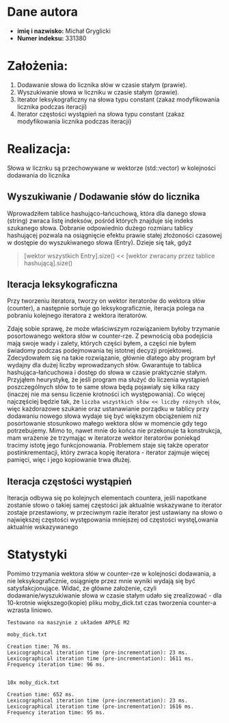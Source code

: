 # Dane autora
- **imię i nazwisko:** Michał Gryglicki
- **Numer indeksu:** 331380

# Założenia:
1) Dodawanie słowa do licznika słów w czasie stałym (prawie).
2) Wyszukiwanie słowa w liczniku w czasie stałym (prawie).
3) Iterator leksykograficzny na słowa typu constant (zakaz modyfikowania licznika podczas iteracji)
4) Iterator częstości wystąpień na słowa typu constant (zakaz modyfikowania licznika podczas iteracji)

# Realizacja:
Słowa w licznku są przechowywane w wektorze (std::vector) w kolejności dodawania do licznika

## Wyszukiwanie / Dodawanie słów do licznika
Wprowadziłem tablice hashująco-łańcuchową, która dla danego słowa (string) zwraca listę indeksów, pośród których znajduje się indeks szukanego słowa. Dobranie odpowiednio dużego rozmiaru tablicy hashującej pozwala na osiągnięcie efektu prawie stałej złożoności czasowej w dostępie do wyszukiwanego słowa (Entry). Dzieje się tak, gdyż
>[wektor wszystkich Entry].size() << [wektor zwracany przez tablice hashującą].size()

## Iteracja leksykograficzna
Przy tworzeniu iteratora, tworzy on wektor iteratorów do wektora słów (counter), a następnie sortuje go leksykograficznie, iteracja polega na pobraniu kolejnego iteratora z wektora iteratorów.

Zdaję sobie sprawę, że może właściwszym rozwiązaniem byłoby trzymanie posortowanego wektora słów w counter-rze. Z pewnością oba podejścia mają swoje wady i zalety, których części byłem, a części nie byłem świadomy podczas podejmowania tej istotnej decyzji projektowej. Zdecydowałem się na takie rozwiązanie, głównie dlatego aby
program był wydajny dla dużej liczby wprowadzanych słów. Gwarantuje to tablica hashująca-łańcuchowa i dostęp do słowa w czasie praktycznie stałym. Przyjąłem heurystykę, że jeśli program ma służyć do liczenia wystąpień poszczególnych słów to te same słowa będą pojawiały się kilka razy (inaczej nie ma sensu liczenie krotności ich występowania). Co więcej najczęściej będzie tak, że `liczba wszystkich słów << liczby różnych słów`, więc każdorazowe szukanie oraz ustanawianie porządku w tablicy przy dodawaniu nowego słowa wydaje się być większym obciążeniem niż posortowanie stosunkowo małego wektora słów w momencie gdy tego potrzebujemy. Mimo to, nawet mnie do końca nie przekonuje ta konstrukcja, mam wrażenie że trzymając w iteratorze wektor iteratorów poniekąd tracimy istotę jego funkcjonowania. Problemem staje się także operator postinkrementacji, który zwraca kopię iteratora - iterator zajmuje więcej pamięci, więc i jego kopiowanie trwa dłużej.

## Iteracja częstości wystąpień
Iteracja odbywa się po kolejnych elementach countera, jeśli napotkane zostanie słowo o takiej samej częstości jak aktualnie wskazywane to iterator zostaje przestawiony, w przeciwnym razie iterator jest ustawiany na słowo o największej częstości występowania mniejszej od częstości wystęĻowania aktualnie wskazywanego

# Statystyki
Pomimo trzymania wektora słów w counter-rze w kolejności dodawania, a nie leksykograficznie, osiągnięte przez mnie wyniki wydają się być satysfakcjonujące. Widać, że główne założenie, czyli dodawanie/wyszukiwanie słowa w czasie stałym udało się zrealizować - dla 10-krotnie większego(kopie) pliku moby_dick.txt czas tworzenia counter-a wzrasta liniowo.
```
Testowano na maszynie z układem APPLE M2

moby_dick.txt

Creation time: 76 ms.
Lexicographical iteration time (pre-incrementation): 23 ms.
Lexicographical iteration time (pre-incrementation): 1611 ms.
Frequency iteration time: 96 ms.


10x moby_dick.txt

Creation time: 652 ms.
Lexicographical iteration time (pre-incrementation): 23 ms.
Lexicographical iteration time (pre-incrementation): 1616 ms.
Frequency iteration time: 95 ms.
```
